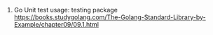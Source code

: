 1. Go Unit test usage: testing package 
https://books.studygolang.com/The-Golang-Standard-Library-by-Example/chapter09/09.1.html
